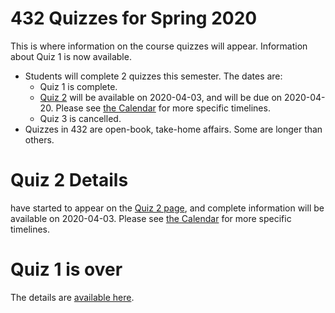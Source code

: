 # 432 Quizzes for Spring 2020

This is where information on the course quizzes will appear. Information about Quiz 1 is now available.

- Students will complete 2 quizzes this semester. The dates are:
    - Quiz 1 is complete.
    - [Quiz 2](https://github.com/THOMASELOVE/2020-432/tree/master/quizzes/quiz2) will be available on 2020-04-03, and will be due on 2020-04-20. Please see [the Calendar](https://github.com/THOMASELOVE/2020-432/blob/master/calendar.md) for more specific timelines.
    - Quiz 3 is cancelled.
- Quizzes in 432 are open-book, take-home affairs. Some are longer than others. 

# Quiz 2 Details

have started to appear on the [Quiz 2 page](https://github.com/THOMASELOVE/2020-432/tree/master/quizzes/quiz2), and complete information will be available on 2020-04-03. Please see [the Calendar](https://github.com/THOMASELOVE/2020-432/blob/master/calendar.md) for more specific timelines. 

# Quiz 1 is over

The details are [available here](https://github.com/THOMASELOVE/2020-432/blob/master/quizzes/postquiz1/README.md).
